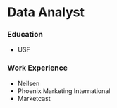 # Data Analyst

### Education
- USF
  
### Work Experience
- Neilsen
- Phoenix Marketing International
- Marketcast
